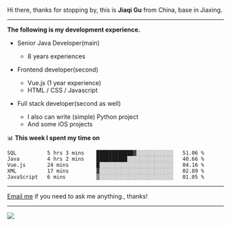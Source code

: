 Hi there, thanks for stopping by, this is **Jiaqi Gu** from China, base in Jiaxing.

---

**The following is my development experience.**

- Senior Java Developer(main)
  - 8 years experiences

- Frontend developer(second)
  - Vue.js (1 year experience)
  - HTML / CSS / Javascript
  
- Full stack developer(second as well)
  - I also can write (simple) Python project
  - And some iOS projects

📊 **This week I spent my time on**
<!--START_SECTION:waka-->
```text
SQL          5 hrs 3 mins    ████████████▓░░░░░░░░░░░░   51.06 % 
Java         4 hrs 2 mins    ██████████░░░░░░░░░░░░░░░   40.66 % 
Vue.js       24 mins         █░░░░░░░░░░░░░░░░░░░░░░░░   04.16 % 
XML          17 mins         ▓░░░░░░░░░░░░░░░░░░░░░░░░   02.89 % 
JavaScript   6 mins          ▒░░░░░░░░░░░░░░░░░░░░░░░░   01.05 % 
```
<!--END_SECTION:waka-->

---

[Email me](mailto:droidqw@gmail.com?subject=Hiring_from_GitHub) if you need to ask me anything., thanks!

---

![]( https://visitor-badge.glitch.me/badge?page_id=githubgujiaqi)
